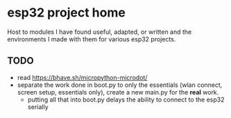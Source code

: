 # esp32 project home

Host to modules I have found useful, adapted, or written and the environments I made with them for various esp32 projects.

## TODO

- read https://bhave.sh/micropython-microdot/
- separate the work done in boot.py to only the essentials (wlan connect, screen setup, essentials only), create a new main.py for the **real** work.
	- putting all that into boot.py delays the ability to connect to the esp32 serially
